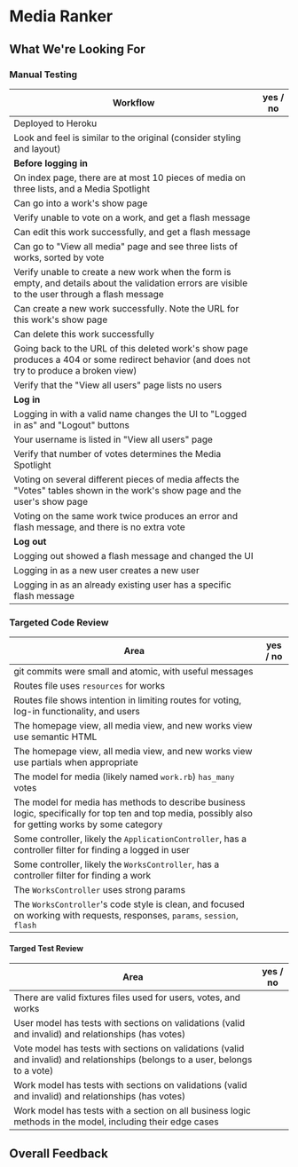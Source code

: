 # Media Ranker
## What We're Looking For

<!-- Reviewer Instructions: Limit your in-line comments on this one. Also, the manual testing is huge, but covers eeeeverything, so if there's anything to comment on as constructive feedback, the manual testing should point you right to it with any line that has the answer "no" -->

### Manual Testing

Workflow | yes / no
--- | ---
Deployed to Heroku | 
Look and feel is similar to the original (consider styling and layout) | 
**Before logging in** |
On index page, there are at most 10 pieces of media on three lists, and a Media Spotlight | 
Can go into a work's show page | 
Verify unable to vote on a work, and get a flash message | 
Can edit this work successfully, and get a flash message | 
Can go to "View all media" page and see three lists of works, sorted by vote | 
Verify unable to create a new work when the form is empty, and details about the validation errors are visible to the user through a flash message | 
Can create a new work successfully. Note the URL for this work's show page | 
Can delete this work successfully |
Going back to the URL of this deleted work's show page produces a 404 or some redirect behavior (and does not try to produce a broken view) | 
Verify that the "View all users" page lists no users | 
**Log in** | 
Logging in with a valid name changes the UI to "Logged in as" and "Logout" buttons | 
Your username is listed in "View all users" page | 
Verify that number of votes determines the Media Spotlight | 
Voting on several different pieces of media affects the "Votes" tables shown in the work's show page and the user's show page | 
Voting on the same work twice produces an error and flash message, and there is no extra vote | 
**Log out** |
Logging out showed a flash message and changed the UI | 
Logging in as a new user creates a new user | 
Logging in as an already existing user has a specific flash message | 

### Targeted Code Review

Area | yes / no
--- | ---
git commits were small and atomic, with useful messages | 
Routes file uses `resources` for works |
Routes file shows intention in limiting routes for voting, log-in functionality, and users | 
The homepage view, all media view, and new works view use semantic HTML | 
The homepage view, all media view, and new works view use partials when appropriate | 
The model for media (likely named `work.rb`) `has_many` votes | 
The model for media has methods to describe business logic, specifically for top ten and top media, possibly also for getting works by some category | 
Some controller, likely the `ApplicationController`, has a controller filter for finding a logged in user | 
Some controller, likely the `WorksController`, has a controller filter for finding a work | 
The `WorksController` uses strong params | 
The `WorksController`'s code style is clean, and focused on working with requests, responses, `params`, `session`, `flash` | 

#### Targed Test Review

Area | yes / no
--- | ---
There are valid fixtures files used for users, votes, and works | 
User model has tests with sections on validations (valid and invalid) and relationships (has votes) | 
Vote model has tests with sections on validations (valid and invalid) and relationships (belongs to a user, belongs to a vote) | 
Work model has tests with sections on validations (valid and invalid) and relationships (has votes) | 
Work model has tests with a section on all business logic methods in the model, including their edge cases | 

## Overall Feedback

